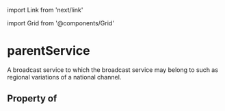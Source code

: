 import Link from 'next/link'
  
import Grid from '@components/Grid'

# parentService

A broadcast service to which the broadcast service may belong to such as regional variations of a national channel.

## Property of




